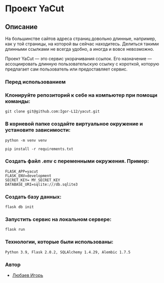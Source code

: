 # Проект YaCut
## Описание

На большинстве сайтов адреса страниц довольно длинные, например, как у той страницы, на которой вы сейчас находитесь. Делиться такими длинными ссылками не всегда удобно, а иногда и вовсе невозможно. 

Проект YaCut — это сервис укорачивания ссылок. Его назначение — ассоциировать длинную пользовательскую ссылку с короткой, которую предлагает сам пользователь или предоставляет сервис.
### Перед использованием

### Клонируйте репозиторий к себе на компьютер при помощи команды:
```
git clone git@github.com:Igor-L12/yacut.git
```

### В корневой папке создайте виртуальное окружение и установите зависимости:

```
python -m venv venv
```
```
pip install -r requirements.txt
```

### Создать файл .env с переменными окружения. Пример:
```
FLASK_APP=yacut
FLASK_ENV=development
SECRET_KEY= MY_SECRET_KEY
DATABASE_URI=sqlite:///db.sqlite3
```
### Создать базу данных:

```
flask db init
```
### Запустить сервис на локальном сервере:
```
flask run
```
### Технологии, которые были использованы:
```
Python 3.9, Flask 2.0.2, SQLAlchemy 1.4.29, Alembic 1.7.5
```
### Автор
- [Любаев Игорь](https://github.com/Igor-L12 "GitHub")